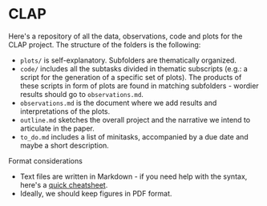 # CLAP
Here's a repository of all the data, observations, code and plots for the CLAP project. 
The structure of the folders is the following:
- `plots/` is self-explanatory. Subfolders are thematically organized.
- `code/` includes all the subtasks divided in thematic subscripts (e.g.: a script for the generation of a specific set of plots). The products of these scripts in form of plots are found in matching subfolders - wordier results should go to `observations.md`.
- `observations.md` is the document where we add results and interpretations of the plots.
- `outline.md` sketches the overall project and the narrative we intend to articulate in the paper.
- `to_do.md` includes a list of minitasks, accompanied by a due date and maybe a short description.


 Format considerations
- Text files are written in Markdown - if you need help with the syntax, here's a [quick cheatsheet](https://www.markdownguide.org/basic-syntax/).
- Ideally, we should keep figures in PDF format.
